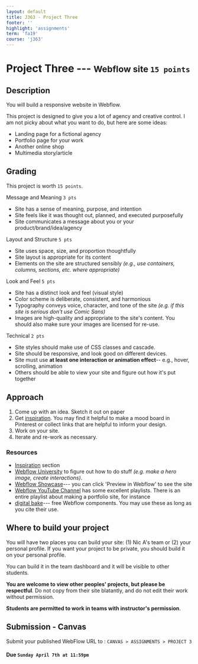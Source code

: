 ```yaml
---
layout: default
title: J363 - Project Three
footer: ''
highlight: 'assignments'
term: 'fa19'
course: 'j363'
---
```

# Project Three --- <small>Webflow site `15 points`</small>
## Description
You will build a responsive website in Webflow.

This project is designed to give you a lot of agency and creative control. I am not picky about what you want to do, but here are some ideas:

 * Landing page for a fictional agency
 * Portfolio page for your work
 * Another online shop
 * Multimedia story/article

## Grading
This project is worth `15 points`.

Message and Meaning `3 pts`
 * Site has a sense of meaning, purpose, and intention
 * Site feels like it was thought out, planned, and executed purposefully
 * Site communicates a message about you or your product/brand/idea/agency

Layout and Structure `5 pts`
 * Site uses space, size, and proportion thoughtfully
 * Site layout is appropriate for its content
 * Elements on the site are structured sensibly _(e.g., use containers, columns, sections, etc. where appropriate)_

Look and Feel `5 pts`
 * Site has a distinct look and feel (visual style)
 * Color scheme is deliberate, consistent, and harmonious
 * Typography conveys voice, character, and tone of the site _(e.g. if this site is serious don't use Comic Sans)_
 * Images are high-quality and appropriate to the site's content. You should also make sure your images are licensed for re-use.

Technical `2 pts`
 * Site styles should make use of CSS classes and cascade.
 * Site should be responsive, and look good on different devices.
 * Site must use __at least one interaction or animation effect__-- e.g., hover, scrolling, animation
 * Others should be able to view your site and figure out how it's put together

## Approach

1. Come up with an idea. Sketch it out on paper
2. Get [inspiration](../inspiration.html). You may find it helpful to make a mood board in Pinterest or collect links that are helpful to inform your design.
3. Work on your site.
4. Iterate and re-work as necessary.


### Resources
 * [Inspiration](../inspiration.html) section
 * [Webflow University](https://university.webflow.com/) to figure out how to do stuff _(e.g. make a hero image, create interactions)_.
 * [Webflow Showcase](https://webflow.com/discover/popular)--- you can click 'Preview in Webflow' to see the site
 * [Webflow YouTube Channel](https://www.youtube.com/channel/UCELSb-IYi_d5rYFOxWeOz5g/playlists) has some excellent playlists. There is an entire playlist about making a portfolio site, for instance
 * [digital bake](https://www.thedigitalbake.com/)--- free Webflow components. You may use these as long as you cite their use.



## Where to build your project
You will have two places you can build your site: (1) Nic A's team or (2) your personal profile. If you want your project to be private, you should build it on your personal profile.

You can build it in the team dashboard and it will be visible to other students.

__You are welcome to view other peoples' projects, but please be respectful__. Do not copy from their site blatantly, and do not edit their work without permission.

__Students are permitted to work in teams with instructor's permission__.

## Submission - Canvas
Submit your published WebFlow URL to : `CANVAS > ASSIGNMENTS > PROJECT 3`

#### **Due `Sunday April 7th at 11:59pm`**